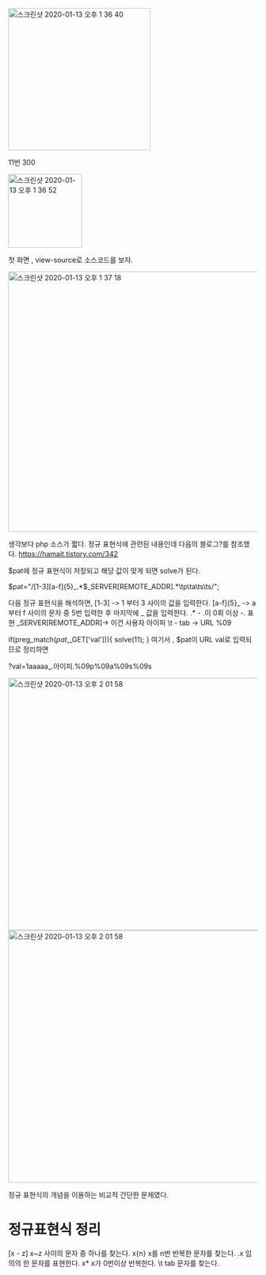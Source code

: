 <img width="287" alt="스크린샷 2020-01-13 오후 1 36 40" src="https://user-images.githubusercontent.com/54495632/72233544-55c90900-360b-11ea-94be-015055b3f569.png">

11번 300

<img width="149" alt="스크린샷 2020-01-13 오후 1 36 52" src="https://user-images.githubusercontent.com/54495632/72233548-5c578080-360b-11ea-8596-ebace33d9845.png">

첫 화면 , view-source로 소스코드를 보자.

<img width="526" alt="스크린샷 2020-01-13 오후 1 37 18" src="https://user-images.githubusercontent.com/54495632/72233558-66797f00-360b-11ea-8f16-0dde845c3cad.png">

생각보다 php 소스가 짧다.
정규 표현식에 관련된 내용인데 
다음의 블로그?를 참조했다.
https://hamait.tistory.com/342

$pat에 정규 표현식이 저장되고 해당 값이 맞게 되면 solve가 된다.

$pat="/[1-3][a-f]{5}_.*$_SERVER[REMOTE_ADDR].*\tp\ta\ts\ts/";

다음 정규 표현식을 해석하면,
[1-3] -> 1 부터 3 사이의 값을 입력한다.
[a-f]{5}_ -> a 부터 f 사이의 문자 중 5번 입력한 후 마지막에 _ 값을 입력한다.
.* - .이 0회 이상 -. 표현
_SERVER[REMOTE_ADDR]-> 이건 사용자 아이피
\t - tab -> URL %09


if(preg_match($pat,$_GET['val'])){
    solve(11);
  }
여기서 , $pat이 URL val로 입력되므로 정리하면

?val=1aaaaa_.아이피.%09p%09a%09s%09s

<img width="510" alt="스크린샷 2020-01-13 오후 2 01 58" src="https://user-images.githubusercontent.com/54495632/72233905-611d3400-360d-11ea-8c58-9266594d3a22.png">

<img width="510" alt="스크린샷 2020-01-13 오후 2 01 58" src="https://user-images.githubusercontent.com/54495632/72233908-64b0bb00-360d-11ea-9791-6111848838d9.png">

정규 표현식의 개념을 이용하는 비교적 간단한 문제였다.



# 정규표현식 정리

[x - z]  x~z 사이의 문자 중 하나를 찾는다.
x{n}    x를 n번 반복한 문자를 찾는다.
.x        임의의 한 문자를 표현한다.
x*       x가 0번이상 반복한다.
\t        tab 문자를 찾는다.